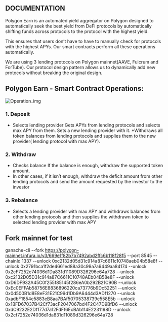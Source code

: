 ## DOCUMENTATION

Polygon Earn is an automated yield aggregator on Polygon designed to automatically seek the best yield from DeFi protocols by automatically shifting funds across  protocols to the protocol with the highest yield. 

This ensures that users don’t have to have to manually check for protocols with the highest APYs. Our smart contracts perform all these operations automatically.

We are using 3 lending protocols on Polygon mainnet(AAVE, Fulcrum and ForTube). Our protocol design pattern allows us to dynamically add new protocols without breaking the original design.

## Polygon Earn - Smart Contract Operations:

![Operation_img](https://github.com/xendfinance/polygon-earn/blob/main/operations.png)

### 1. Deposit
* Selects lending provider
Gets APYs from lending protocols and selects max APY from them.
Sets a new lending provider with it.
*Withdraws all token balances from lending protocols and supplies them to the new provider( lending protocol with max APY).

### 2. Withdraw
* Checks balance
If the balance is enough, withdraw the supported token amount.
* In other cases, if it isn’t enough, withdraw the deficit amount from other lending protocols and send the amount requested by the investor to the investor 

### 3. Rebalance
* Selects a lending provider with max APY and withdraws balances from other lending protocols and then supplies the withdrawn token to selected lending provider with max APY

## Fork mainnet for test
ganache-cli --fork https://polygon-mainnet.infura.io/v3/669e1f82b7b7492abd2ffc6b118f28f5 --port 8545 --chainId 1337 --unlock 0xc2132d05d31c914a87c6611c10748aeb04b58e8f --unlock 0x2791bca1f2de4661ed88a30c99a7a9449aa84174 --unlock 0x2cF7252e74036d1Da831d11089D326296e64a728 --unlock 0xc2132D05D31c914a87C6611C10748AEb04B58e8F --unlock 0xD6DF932A45C0f255f85145f286eA0b292B21C90B --unlock 0xEc0EFFAb58756E8836896220ca73776b9Dc52251 --unlock 0x0d500B1d8E8eF31E21C99d1Db9A6444d3ADf1270 --unlock 0xadbF1854e5883eB8aa7BAf50705338739e558E5b --unlock 0x1BFD67037B42Cf73acF2047067bd4F2C47D9BfD6 --unlock 0xdC9232E2Df177d7a12FdFf6EcBAb114E2231198D --unlock 0x2cf7252e74036d1da831d11089d326296e64a728